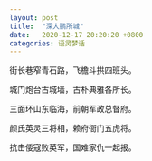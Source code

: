 ```yaml
---
layout: post
title:  "深大鹏所城"
date:   2020-12-17 20:20:20 +0800
categories: 语灵梦话
---
```



街长巷窄青石路，飞檐斗拱四班头。

城门炮台古城墙，古朴典雅各所长。

三面环山东临海，前朝军政总督府。

颜氏英灵三将相，赖府衙门五虎将。

抗击倭寇败英军，国难家仇一起报。
